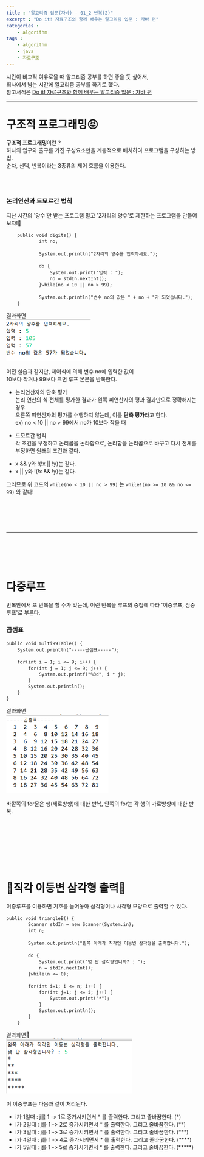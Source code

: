 ```yaml
---
title : "알고리즘 입문(자바) - 01_2 반복(2)"
excerpt : "Do it! 자료구조와 함께 배우는 알고리즘 입문 : 자바 편"
categories : 
    - algorithm
tags : 
    - algorithm
    - java
    - 자료구조
---
```

시간이 비교적 여유로울 때 알고리즘 공부를 하면 좋을 듯 싶어서,  
회사에서 남는 시간에 알고리즘 공부를 하기로 했다.  
참고서적은 [Do it! 자료구조와 함께 배우는 알고리즘 입문 : 자바 편](http://aladin.kr/p/je2nz)  

---
# 구조적 프로그래밍😝  
**구조적 프로그래밍**이란 ?  
하나의 입구와 출구를 가진 구성요소만을 계층적으로 배치하여 프로그램을 구성하는 방법.  
순차, 선택, 반복이라는 3종류의 제어 흐름을 이용한다.  

<br><br>

### 논리연산과 드모르간 법칙  
지난 시간의 '양수'만 받는 프로그램 말고 '2자리의 양수'로 제한하는 프로그램을 만들어보자!💪  

```
    public void digits() {
            int no;
            
            System.out.println("2자리의 양수를 입력하세요.");
            
            do {
                System.out.print("입력 : ");
                no = stdIn.nextInt();
            }while(no < 10 || no > 99);
            
            System.out.println("번수 no의 값은 " + no + "가 되었습니다.");
    }
```  

결과화면  
![이미지1](/assets/images/210901/1.PNG)  

이전 실습과 같지만, 제어식에 의해 변수 no에 입력한 값이  
10보다 작거나 99보다 크면 루프 본문을 반복한다.  

* 논리연산자의 단축 평가  
논리 연산의 식 전체를 평가한 결과가 왼쪽 피연산자의 평과 결과만으로 정확해지는 경우  
오른쪽 피연산자의 평가를 수행하지 않는데, 이를 **단축 평가**라고 한다.  
ex) no < 10 || no > 99에서 no가 10보다 작을 때  

* 드모르간 법칙  
각 조건을 부정하고 논리곱을 논라합으로, 논리합을 논리곱으로 바꾸고 다시 전체를 부정하면 원래의 조건과 같다.  
 - x && y와 !(!x \|\| !y)는 같다.  
 - x \|\| y와 !(!x && !y)는 같다.  

그러므로 위 코드의 ``` while(no < 10 || no > 99) ``` 는 ``` while!(no >= 10 && no <= 99) ``` 와 같다!   

<br><br><br><br>

---

<br><br><br><br>

# 다중루프  
반복안에서 또 반복을 할 수가 있는데, 이런 반복을 루프의 중첩에 따라 '이중루프, 삼중루프'로 부른다.   

### 곱셈표  
```  
public void multi99Table() {
	System.out.println("-----곱셈표-----");
		
	for(int i = 1; i <= 9; i++) {
		for(int j = 1; j <= 9; j++) {
			System.out.printf("%3d", i * j);
		}
		System.out.println();
	}
}
```  

결과화면  
![이미지2](/assets/images/210901/2.PNG)  

바깥쪽의 for문은 행(세로방향)에 대한 반복, 안쪽의 for는 각 행의 가로방향에 대한 반복.  

<br><br>
---

<br><br>
# 📐직각 이등변 삼각형 출력📐  
이중루프를 이용하면 기호를 늘어놓아 삼각형이나 사각형 모양으로 출력할 수 있다.  

```
public void triangleB() {
		Scanner stdIn = new Scanner(System.in);
		int n;
		
		System.out.println("왼쪽 아래가 직각인 이등변 삼각형을 출력합니다.");
		
		do {
			System.out.print("몇 단 삼각형입니까? : ");
			n = stdIn.nextInt();
		}while(n <= 0);
		
		for(int i=1; i <= n; i++) {
			for(int j=1; j <= i; j++) {
				System.out.print("*");
			}
			System.out.println();
		}
	}
```

결과화면📐  
![이미지3](/assets/images/210901/3.PNG)  


이 이중루프는 다음과 같이 처리된다.
- i가 1일때 : j를 1 -> 1로 증가시키면서 * 를 출력한다. 그리고 줄바꿈한다. (*)
- i가 2일때 : j를 1 -> 2로 증가시키면서 * 를 출력한다. 그리고 줄바꿈한다. (**)
- i가 3일때 : j를 1 -> 3로 증가시키면서 * 를 출력한다. 그리고 줄바꿈한다. (***)
- i가 4일때 : j를 1 -> 4로 증가시키면서 * 를 출력한다. 그리고 줄바꿈한다. (****)
- i가 5일때 : j를 1 -> 5로 증가시키면서 * 를 출력한다. 그리고 줄바꿈한다. (*****)


